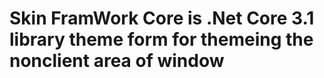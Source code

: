 # Skin FramWork Core is .Net Core 3.1 library theme form  for themeing the nonclient area of window
